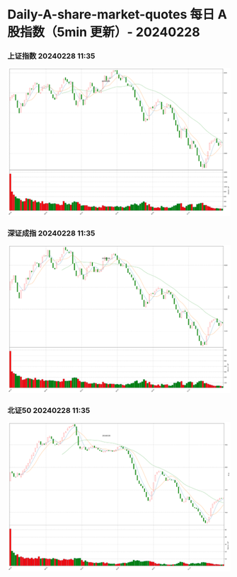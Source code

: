 
# Daily-A-share-market-quotes 每日 A 股指数（5min 更新）- 20240228

### 上证指数 20240228 11:35
![](./fig/2024/2/20240228-sh000001.png)

### 深证成指 20240228 11:35
![](./fig/2024/2/20240228-sz399001.png)

### 北证50 20240228 11:35
![](./fig/2024/2/20240228-bj899050.png)
